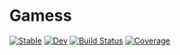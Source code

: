 # Gamess

[![Stable](https://img.shields.io/badge/docs-stable-blue.svg)](https://jagot.github.io/Gamess.jl/stable)
[![Dev](https://img.shields.io/badge/docs-dev-blue.svg)](https://jagot.github.io/Gamess.jl/dev)
[![Build Status](https://github.com/jagot/Gamess.jl/workflows/CI/badge.svg)](https://github.com/jagot/Gamess.jl/actions)
[![Coverage](https://codecov.io/gh/jagot/Gamess.jl/branch/master/graph/badge.svg)](https://codecov.io/gh/jagot/Gamess.jl)
